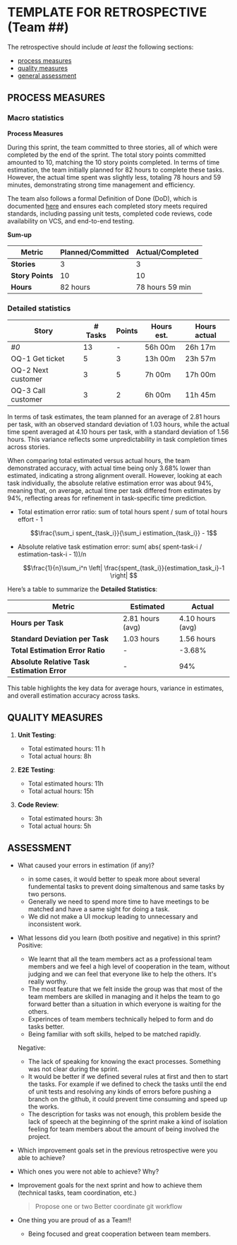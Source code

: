 

TEMPLATE FOR RETROSPECTIVE (Team ##)
=====================================

The retrospective should include _at least_ the following
sections:

- [process measures](#process-measures)
- [quality measures](#quality-measures)
- [general assessment](#assessment)

## PROCESS MEASURES 

### Macro statistics

**Process Measures**

During this sprint, the team committed to three stories, all of which were completed by the end of the sprint. The total story points committed amounted to 10, matching the 10 story points completed. In terms of time estimation, the team initially planned for 82 hours to complete these tasks. However, the actual time spent was slightly less, totaling 78 hours and 59 minutes, demonstrating strong time management and efficiency.

The team also follows a formal Definition of Done (DoD), which is documented [here](https://storage.veebor.dev/s/NGiJ689aSEc7ReY) and ensures each completed story meets required standards, including passing unit tests, completed code reviews, code availability on VCS, and end-to-end testing.

**Sum-up**

| Metric           | Planned/Committed | Actual/Completed |
| ---------------- | ----------------- | ---------------- |
| **Stories**      | 3                 | 3                |
| **Story Points** | 10                | 10               |
| **Hours**        | 82 hours          | 78 hours 59 min  |



### Detailed statistics

| Story               | # Tasks | Points | Hours est. | Hours actual |
| ------------------  | ------- | ------ | ---------- | ------------ |
| _#0_                | 13      | -      | 56h 00m    | 26h 17m      |
| OQ-1	Get ticket    | 5       | 3      | 13h 00m    | 23h 57m      |
| OQ-2	Next customer | 3       | 5      | 7h 00m     | 17h 00m      |
| OQ-3	Call customer | 3       | 2      | 6h 00m     | 11h 45m      |

In terms of task estimates, the team planned for an average of 2.81 hours per task, with an observed standard deviation of 1.03 hours, while the actual time spent averaged at 4.10 hours per task, with a standard deviation of 1.56 hours. This variance reflects some unpredictability in task completion times across stories.

When comparing total estimated versus actual hours, the team demonstrated accuracy, with actual time being only 3.68% lower than estimated, indicating a strong alignment overall. However, looking at each task individually, the absolute relative estimation error was about 94%, meaning that, on average, actual time per task differed from estimates by 94%, reflecting areas for refinement in task-specific time prediction.

- Total estimation error ratio: sum of total hours spent / sum of total hours effort - 1

    $$\frac{\sum_i spent_{task_i}}{\sum_i estimation_{task_i}} - 1$$
    
- Absolute relative task estimation error: sum( abs( spent-task-i / estimation-task-i - 1))/n

    $$\frac{1}{n}\sum_i^n \left| \frac{spent_{task_i}}{estimation_task_i}-1 \right| $$

Here’s a table to summarize the **Detailed Statistics**:

| Metric                               | Estimated              | Actual               |
|--------------------------------------|------------------------|----------------------|
| **Hours per Task**                   | 2.81 hours (avg)      | 4.10 hours (avg)     |
| **Standard Deviation per Task**      | 1.03 hours            | 1.56 hours           |
| **Total Estimation Error Ratio**     | \-                    | -3.68%               |
| **Absolute Relative Task Estimation Error** | \-           | 94%                  |

This table highlights the key data for average hours, variance in estimates, and overall estimation accuracy across tasks.
## QUALITY MEASURES 

1. **Unit Testing**:
   - Total estimated hours: 11 h
   - Total actual hours: 8h 

2. **E2E Testing**:
   - Total estimated hours: 11h
   - Total actual hours: 15h 

3. **Code Review**:
   - Total estimated hours: 3h
   - Total actual hours: 5h


## ASSESSMENT

- What caused your errors in estimation (if any)?
  * in some cases, it would better to speak more about several fundemental tasks to prevent doing simaltenous and same tasks by two persons.
  * Generally we need to spend more time to have meetings to be matched and have a same sight for doing a task. 
  * We did not make a UI mockup leading to unnecessary and inconsistent work.

- What lessons did you learn (both positive and negative) in this sprint?
  Positive: 
    * We learnt that all the team members act as a professional team members and we feel a high level of cooperation in the team, without judging and we can feel that everyone like to help the others. It's really worthy. 
    * The most feature that we felt inside the group was that most of the team members are skilled in managing and it helps the team to go forward better than a situation in which everyone is waiting for the others. 
    * Experinces of team members technically helped to form and do tasks better. 
    * Being familiar with soft skills, helped to be matched rapidly.

  Negative:
    * The lack of speaking for knowing the exact processes. Something was not clear during the sprint. 
    * It would be better if we defined several rules at first and then to start the tasks. For example if we defined to check the tasks until the end of unit tests and resolving any kinds of errors before pushing a branch on the github, it could prevent time consuming and speed up the works.
    * The description for tasks was not enough, this problem beside the lack of speech at the beginning of the sprint make a kind of isolation feeling for team members about the amount of being involved the project. 


- Which improvement goals set in the previous retrospective were you able to achieve? 

- Which ones you were not able to achieve? Why?

- Improvement goals for the next sprint and how to achieve them (technical tasks, team coordination, etc.)
  > Propose one or two
    Better coordinate git workflow

- One thing you are proud of as a Team!!
  * Being focused and great cooperation between team members.

